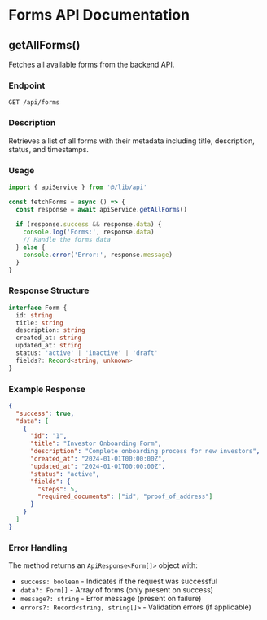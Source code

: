 # Forms API Documentation

## getAllForms()

Fetches all available forms from the backend API.

### Endpoint
`GET /api/forms`

### Description
Retrieves a list of all forms with their metadata including title, description, status, and timestamps.

### Usage
```typescript
import { apiService } from '@/lib/api'

const fetchForms = async () => {
  const response = await apiService.getAllForms()
  
  if (response.success && response.data) {
    console.log('Forms:', response.data)
    // Handle the forms data
  } else {
    console.error('Error:', response.message)
  }
}
```

### Response Structure
```typescript
interface Form {
  id: string
  title: string
  description: string
  created_at: string
  updated_at: string
  status: 'active' | 'inactive' | 'draft'
  fields?: Record<string, unknown>
}
```

### Example Response
```json
{
  "success": true,
  "data": [
    {
      "id": "1",
      "title": "Investor Onboarding Form",
      "description": "Complete onboarding process for new investors",
      "created_at": "2024-01-01T00:00:00Z",
      "updated_at": "2024-01-01T00:00:00Z",
      "status": "active",
      "fields": {
        "steps": 5,
        "required_documents": ["id", "proof_of_address"]
      }
    }
  ]
}
```

### Error Handling
The method returns an `ApiResponse<Form[]>` object with:
- `success: boolean` - Indicates if the request was successful
- `data?: Form[]` - Array of forms (only present on success)
- `message?: string` - Error message (present on failure)
- `errors?: Record<string, string[]>` - Validation errors (if applicable) 